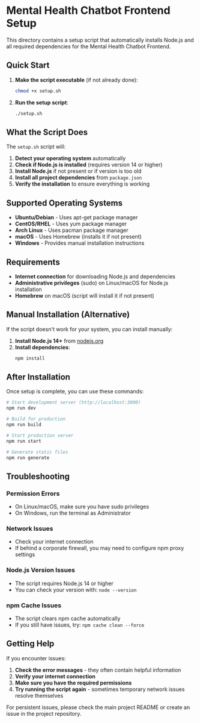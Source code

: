 # Mental Health Chatbot Frontend Setup

This directory contains a setup script that automatically installs Node.js and all required dependencies for the Mental Health Chatbot Frontend.

## Quick Start

1. **Make the script executable** (if not already done):
   ```bash
   chmod +x setup.sh
   ```

2. **Run the setup script**:
   ```bash
   ./setup.sh
   ```

## What the Script Does

The `setup.sh` script will:

1. **Detect your operating system** automatically
2. **Check if Node.js is installed** (requires version 14 or higher)
3. **Install Node.js** if not present or if version is too old
4. **Install all project dependencies** from `package.json`
5. **Verify the installation** to ensure everything is working

## Supported Operating Systems

- **Ubuntu/Debian** - Uses apt-get package manager
- **CentOS/RHEL** - Uses yum package manager  
- **Arch Linux** - Uses pacman package manager
- **macOS** - Uses Homebrew (installs it if not present)
- **Windows** - Provides manual installation instructions

## Requirements

- **Internet connection** for downloading Node.js and dependencies
- **Administrative privileges** (sudo) on Linux/macOS for Node.js installation
- **Homebrew** on macOS (script will install it if not present)

## Manual Installation (Alternative)

If the script doesn't work for your system, you can install manually:

1. **Install Node.js 14+** from [nodejs.org](https://nodejs.org/)
2. **Install dependencies**:
   ```bash
   npm install
   ```

## After Installation

Once setup is complete, you can use these commands:

```bash
# Start development server (http://localhost:3000)
npm run dev

# Build for production
npm run build

# Start production server
npm run start

# Generate static files
npm run generate
```

## Troubleshooting

### Permission Errors
- On Linux/macOS, make sure you have sudo privileges
- On Windows, run the terminal as Administrator

### Network Issues
- Check your internet connection
- If behind a corporate firewall, you may need to configure npm proxy settings

### Node.js Version Issues
- The script requires Node.js 14 or higher
- You can check your version with: `node --version`

### npm Cache Issues
- The script clears npm cache automatically
- If you still have issues, try: `npm cache clean --force`

## Getting Help

If you encounter issues:

1. **Check the error messages** - they often contain helpful information
2. **Verify your internet connection**
3. **Make sure you have the required permissions**
4. **Try running the script again** - sometimes temporary network issues resolve themselves

For persistent issues, please check the main project README or create an issue in the project repository. 